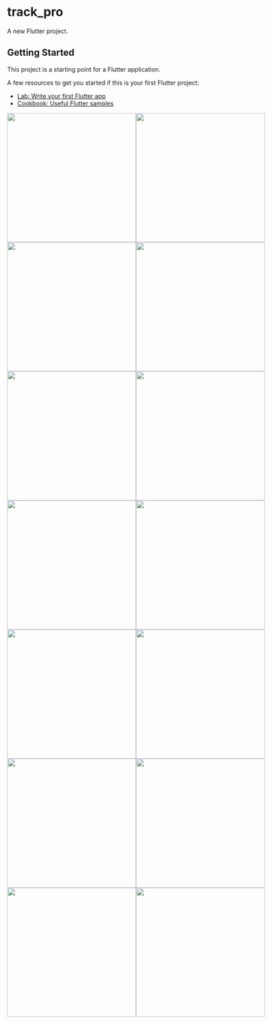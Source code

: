 # track_pro

A new Flutter project.

## Getting Started

This project is a starting point for a Flutter application.

A few resources to get you started if this is your first Flutter project:

- [Lab: Write your first Flutter app](https://docs.flutter.dev/get-started/codelab)
- [Cookbook: Useful Flutter samples](https://docs.flutter.dev/cookbook)
<div style="display: flex; justify-content: space-between;">
  <img src="image-1.png" width="300" />
  <img src="image.png" width="300" />
</div>
<div style="display: flex; justify-content: space-between;">
  <img src="image-2.png" width="300" />
  <img src="image-3.png" width="300" />
</div>
<div style="display: flex; justify-content: space-between;">
  <img src="image-4.png" width="300" />
  <img src="image-5.png" width="300" />
</div>
<div style="display: flex; justify-content: space-between;">
  <img src="image-7.png" width="300" />
  <img src="image-8.png" width="300" />
</div>
<div style="display: flex; justify-content: space-between;">
  <img src="image-9.png" width="300" />
  <img src="image-10.png" width="300" />
</div>
<div style="display: flex; justify-content: space-between;">
  <img src="image-11.png" width="300" />
  <img src="image-13.png" width="300" />
</div>
<div style="display: flex; justify-content: space-between;">
  <img src="image-14.png" width="300" />
  <img src="image-1.png" width="300" />
</div>